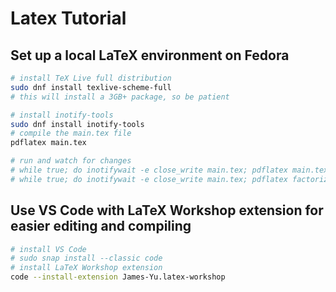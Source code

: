 # Latex Tutorial
## Set up a local LaTeX environment on Fedora
```bash
# install TeX Live full distribution
sudo dnf install texlive-scheme-full
# this will install a 3GB+ package, so be patient

# install inotify-tools
sudo dnf install inotify-tools
# compile the main.tex file
pdflatex main.tex

# run and watch for changes
# while true; do inotifywait -e close_write main.tex; pdflatex main.tex; done
# while true; do inotifywait -e close_write main.tex; pdflatex factorizacion.tex; done

```

## Use VS Code with LaTeX Workshop extension for easier editing and compiling
```bash
# install VS Code
# sudo snap install --classic code
# install LaTeX Workshop extension
code --install-extension James-Yu.latex-workshop


```